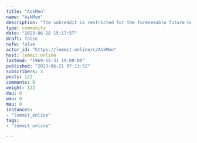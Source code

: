 ```yaml
---
title: "AskMen" 
name: "AskMen"
description: "The subreddit is restricted for the foreseeable future because of Reddit's lack of response to the criticisms of it's API cost implementation and..."
type: community
date: "2023-06-28 15:17:57"
draft: false
nsfw: false
actor_id: "https://lemmit.online/c/AskMen"
host: lemmit.online
lastmod: "1969-12-31 19:00:00"
published: "2023-06-21 07:13:52"
subscribers: 3
posts: 122
comments: 0
weight: 122
dau: 0
wau: 0
mau: 0
instances:
- "lemmit_online"
tags: 
- "lemmit_online"

---
```

